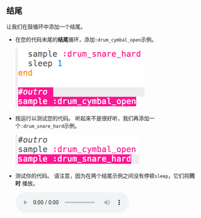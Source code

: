 ## 结尾

让我们在鼓循环中添加一个结尾。

+ 在您的代码末尾的**结尾**循环，添加`:drum_cymbal_open`示例。
    
    ![截屏](images/drum-outro-1.png)

+ 按运行以测试您的代码。 听起来不是很好听，我们再添加一个`:drum_snare_hard`示例。
    
    ![截屏](images/drum-outro-2.png)

+ 测试你的代码。 请注意，因为在两个结尾示例之间没有停顿`sleep`，它们将**同时** 播放。
    
    <div id="audio-preview" class="pdf-hidden">
      <audio controls preload> <source src="resources/drums-outro.mp3" type="audio/mpeg"> 您的浏览器不支持 <code>audio</code> 元素。 </audio>
    </div>